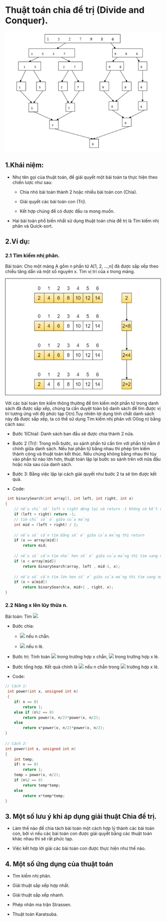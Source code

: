 # Thuật toán chia để trị (Divide and Conquer).

![Ảnh mô tả chia để trị](/image/1-2.png)

## 1.Khái niệm:

- Như tên gọi của thuật toán, để giải quyết một bài toán ta thực hiện theo chiến lược như sau:

    - Chia nhỏ bài toán thành 2 hoặc nhiều bài toán con (Chia).

    - Giải quyết các bài toán con (Trị).

    - Kết hợp chúng để có được đầu ra mong muốn.

- Hai bài toán phổ biến nhất sử dụng thuật toán chia để trị là Tìm kiếm nhị phân và Quick-sort.

## 2.Ví dụ:

### 2.1 Tìm kiếm nhị phân.
Bài toán: Cho một mảng A gồm n phần tử A[1, 2, ...,n] đã được sắp xếp theo chiều tăng dần và một số nguyên x. Tìm vị trí của x trong mảng.

![Ảnh mô tả tìm kiếm nhị phân](/image/1_VwnVSmKLev2MMfcdBcWH1g.png)    

Với các bài toán tìm kiếm thông thường để tìm kiếm một phần tử trong danh sách đã được sắp xếp, chúng ta cần duyệt toàn bộ danh sách để tìm được vị trí tương ứng với độ phức tạp O(n).Tuy nhiên lợi dụng tính chất danh sách này đã được sắp xếp, ta có thể sử dụng Tìm kiếm nhị phân với Ο(log n) bằng cách sau:

- Bước 1(Chia): Danh sách ban đầu sẽ được chia thành 2 nửa.

- Bước 2 (Trị): Trong mỗi bước, so sánh phần tử cần tìm với phần tử nằm ở chính giữa danh sách. Nếu hai phần tử bằng nhau thì phép tìm kiếm thành công và thuật toán kết thúc. Nếu chúng không bằng nhau thì tùy vào phần tử nào lớn hơn, thuật toán lặp lại bước so sánh trên với nửa đầu hoặc nửa sau của danh sách.

- Bước 3: Bằng việc lặp lại cách giải quyết như bước 2 ta sẽ tìm được kết quả.

- Code:

```C++
 int binarySearch(int array[], int left, int right, int x)
{ 
    // nếu chỉ số left > right dừng lại và return -1 không có kết quả
    if (left > right) return -1;
    // tìm chỉ số ở giữa của mảng
    int mid = (left + right) / 2;
    
    // nếu số cần tìm bằng số ở giữa của mảng thì return
    if (x == array[mid]) 
        return mid;
    
    // nếu số cần tìm nhỏ hơn số ở giữa của mảng thì tìm sang nửa bên trái
    if (x < array[mid]) 
        return binarySearch(array, left , mid-1, x);

    // nếu số cần tìm lớn hơn số ở giữa của mảng thì tìm sang nửa bên phải
    if (x > a[mid]) 
        return binarySearch(a, mid+1 , right, x);
}
```
### 2.2 Nâng x lên lũy thừa n.

Bài toán: Tìm <img src="https://render.githubusercontent.com/render/math?math=x^{n}">
 
- Bước chia:
    
   -  <img src="https://render.githubusercontent.com/render/math?math=x^{n}=x^\frac{n}{2}.x^\frac{n}{2}"> nếu n chẵn.
        
   -  <img src="https://render.githubusercontent.com/render/math?math=x^{n}=x.x^\frac{n}{2}.x^\frac{n}{2}"> nếu n lẻ.
    
- Bước trị: Tính toán <img src="https://render.githubusercontent.com/render/math?math=x^\frac{n}{2}"> trong trường hợp x chẵn, <img src="https://render.githubusercontent.com/render/math?math=x.x^\frac{n}{2}"> trong trường hợp x lẻ.
 
- Bước tổng hợp. Kết quả chính là <img src="https://render.githubusercontent.com/render/math?math=x^\frac{n}{2}.x^\frac{n}{2}"> nếu n chẵn trong <img src="https://render.githubusercontent.com/render/math?math=x.x^\frac{n}{2}.x^\frac{n}{2}"> trường hợp x lẻ. 

- Code:

```C++
// Cách 1:
 int power(int x, unsigned int n)
 {
    if( n == 0)
        return 1;
    else if (n%2 == 0)
        return power(x, n/2)*power(x, n/2);
    else
        return x*power(x, n/2)*power(x, n/2); 
}

// Cách 2:
int power(int x, unsigned int n) 
{
    int temp;
    if( n == 0)
        return 1;
    temp = power(x, n/2);
    if (n%2 == 0)
        return temp*temp;
    else
        return x*temp*temp;
}
```

## 3. Một số lưu ý khi áp dụng giải thuật Chia để trị.

- Làm thế nào để chia tách bài toán một cách hợp lý thành các bài toán con, bởi vì nếu các bài toán con được giải quyết bằng các thuật toán khác nhau thì sẽ rất phức tạp.

- Việc kết hợp lời giải các bài toán con được thực hiện như thế nào.

## 4. Một số ứng dụng của thuật toán

- Tìm kiếm nhị phân.

- Giải thuật sắp xếp hợp nhất.

- Giải thuật sắp xếp nhanh.

- Phép nhân ma trận Strassen.

- Thuật toán Karatsuba.

